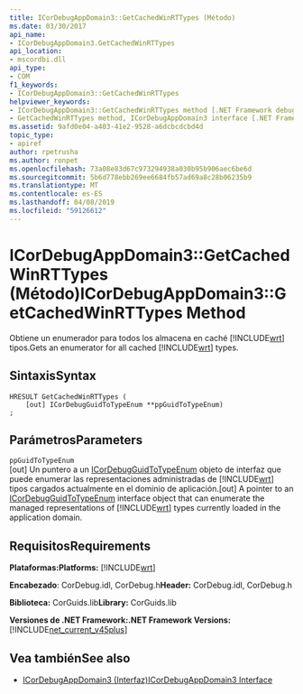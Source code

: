 ```yaml
---
title: ICorDebugAppDomain3::GetCachedWinRTTypes (Método)
ms.date: 03/30/2017
api_name:
- ICorDebugAppDomain3.GetCachedWinRTTypes
api_location:
- mscordbi.dll
api_type:
- COM
f1_keywords:
- ICorDebugAppDomain3::GetCachedWinRTTypes
helpviewer_keywords:
- ICorDebugAppDomain3::GetCachedWinRTTypes method [.NET Framework debugging]
- GetCachedWinRTTypes method, ICorDebugAppDomain3 interface [.NET Framework debugging]
ms.assetid: 9afd0e04-a403-41e2-9528-a6dcbcdcbd4d
topic_type:
- apiref
author: rpetrusha
ms.author: ronpet
ms.openlocfilehash: 73a08e83d67c973294938a030b95b906aec6be6d
ms.sourcegitcommit: 5b6d778ebb269ee6684fb57ad69a8c28b06235b9
ms.translationtype: MT
ms.contentlocale: es-ES
ms.lasthandoff: 04/08/2019
ms.locfileid: "59126612"
---
```

# <a name="icordebugappdomain3getcachedwinrttypes-method"></a><span data-ttu-id="61f80-102">ICorDebugAppDomain3::GetCachedWinRTTypes (Método)</span><span class="sxs-lookup"><span data-stu-id="61f80-102">ICorDebugAppDomain3::GetCachedWinRTTypes Method</span></span>
<span data-ttu-id="61f80-103">Obtiene un enumerador para todos los almacena en caché [!INCLUDE[wrt](../../../../includes/wrt-md.md)] tipos.</span><span class="sxs-lookup"><span data-stu-id="61f80-103">Gets an enumerator for all cached [!INCLUDE[wrt](../../../../includes/wrt-md.md)] types.</span></span>  
  
## <a name="syntax"></a><span data-ttu-id="61f80-104">Sintaxis</span><span class="sxs-lookup"><span data-stu-id="61f80-104">Syntax</span></span>  
  
```  
HRESULT GetCachedWinRTTypes (   
    [out] ICorDebugGuidToTypeEnum **ppGuidToTypeEnum)  
;  
```  
  
## <a name="parameters"></a><span data-ttu-id="61f80-105">Parámetros</span><span class="sxs-lookup"><span data-stu-id="61f80-105">Parameters</span></span>  
 `ppGuidToTypeEnum`  
 <span data-ttu-id="61f80-106">[out] Un puntero a un [ICorDebugGuidToTypeEnum](../../../../docs/framework/unmanaged-api/debugging/icordebugguidtotypeenum-interface.md) objeto de interfaz que puede enumerar las representaciones administradas de [!INCLUDE[wrt](../../../../includes/wrt-md.md)] tipos cargados actualmente en el dominio de aplicación.</span><span class="sxs-lookup"><span data-stu-id="61f80-106">[out] A pointer to an [ICorDebugGuidToTypeEnum](../../../../docs/framework/unmanaged-api/debugging/icordebugguidtotypeenum-interface.md) interface object that can enumerate the managed representations of [!INCLUDE[wrt](../../../../includes/wrt-md.md)] types currently loaded in the application domain.</span></span>  
  
## <a name="requirements"></a><span data-ttu-id="61f80-107">Requisitos</span><span class="sxs-lookup"><span data-stu-id="61f80-107">Requirements</span></span>  
 **<span data-ttu-id="61f80-108">Plataformas:</span><span class="sxs-lookup"><span data-stu-id="61f80-108">Platforms:</span></span>** [!INCLUDE[wrt](../../../../includes/wrt-md.md)]  
  
 <span data-ttu-id="61f80-109">**Encabezado**: CorDebug.idl, CorDebug.h</span><span class="sxs-lookup"><span data-stu-id="61f80-109">**Header:** CorDebug.idl, CorDebug.h</span></span>  
  
 <span data-ttu-id="61f80-110">**Biblioteca:** CorGuids.lib</span><span class="sxs-lookup"><span data-stu-id="61f80-110">**Library:** CorGuids.lib</span></span>  
  
 **<span data-ttu-id="61f80-111">Versiones de .NET Framework:</span><span class="sxs-lookup"><span data-stu-id="61f80-111">.NET Framework Versions:</span></span>** [!INCLUDE[net_current_v45plus](../../../../includes/net-current-v45plus-md.md)]  
  
## <a name="see-also"></a><span data-ttu-id="61f80-112">Vea también</span><span class="sxs-lookup"><span data-stu-id="61f80-112">See also</span></span>

- [<span data-ttu-id="61f80-113">ICorDebugAppDomain3 (Interfaz)</span><span class="sxs-lookup"><span data-stu-id="61f80-113">ICorDebugAppDomain3 Interface</span></span>](../../../../docs/framework/unmanaged-api/debugging/icordebugappdomain3-interface.md)
